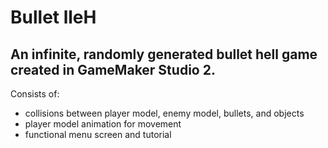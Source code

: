 # Bullet lleH
 An infinite, randomly generated bullet hell game created in GameMaker Studio 2.
 ---
 Consists of:
  - collisions between player model, enemy model, bullets, and objects
  - player model animation for movement
  - functional menu screen and tutorial
